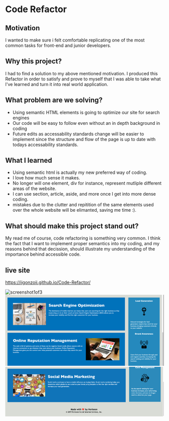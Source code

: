  # Code Refactor

## Motivation
I wanted to make sure i felt comfortable replicating one of the most common tasks for front-end and junior developers. 

## Why this project?
I had to find a solution to my above mentioned motivation. I produced this Refactor in order to satisfy and prove to myself that I was able to take what I've learned and turn it into real world application.

## What problem are we solving?
* Using semantic HTML elements is going to optimize our site for search engines
* Our code will be easy to follow even without an in depth background in coding
* Future edits as accessability standards change will be easier to implement since the structure and flow of the page is up to date with todays accessability standards.

## What I learned
* Using semantic html is actually my new preferred way of coding. 
* I love how much sense it makes.
* No longer will one element, div for instance, represent mutliple different areas of the website. 
* I can use section, article, aside, and more once I get into more dense coding.
* mistakes due to the clutter and repitition of the same elements used over the whole website will be elimanted, saving me time :).

## What should make this project stand out?
My read me of course, code refactoring is something very common. I think the fact that I want to implement proper semantics into my coding, and my reasons behind that decission, should illustrate my understanding of the importance behind accessible code.

## live site
https://iigonzoii.github.io/Code-Refactor/
<p>
  <img alt="screenshot1of3" src="./assets/images/horizeon1of3.jpg"> <img alt="screenshot2of3" src="./assets/images/horizeon2of3.jpg"><img alt="screenshot3of3" src="./assets/images/horizeon3of3.jpg"><img>   
</p>